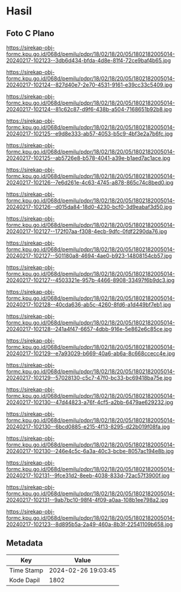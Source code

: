 # Hasil

## Foto C Plano

https://sirekap-obj-formc.kpu.go.id/068d/pemilu/pdpr/18/02/18/20/05/1802182005014-20240217-102123--3db6d434-bfda-4d8e-81f4-72ce9baf4b65.jpg

https://sirekap-obj-formc.kpu.go.id/068d/pemilu/pdpr/18/02/18/20/05/1802182005014-20240217-102124--827d40e7-2e70-4531-9161-e39cc33c5409.jpg

https://sirekap-obj-formc.kpu.go.id/068d/pemilu/pdpr/18/02/18/20/05/1802182005014-20240217-102124--81c62c87-d9f6-438b-a504-7168651b92b8.jpg

https://sirekap-obj-formc.kpu.go.id/068d/pemilu/pdpr/18/02/18/20/05/1802182005014-20240217-102125--e9d8e333-ab57-4053-b5c9-4bf3e2a7b6fc.jpg

https://sirekap-obj-formc.kpu.go.id/068d/pemilu/pdpr/18/02/18/20/05/1802182005014-20240217-102125--ab5726e8-b578-4041-a39e-b1aed7ac1ace.jpg

https://sirekap-obj-formc.kpu.go.id/068d/pemilu/pdpr/18/02/18/20/05/1802182005014-20240217-102126--7e6d261e-4c63-4745-a878-865c74c8bed0.jpg

https://sirekap-obj-formc.kpu.go.id/068d/pemilu/pdpr/18/02/18/20/05/1802182005014-20240217-102126--d015da84-18d0-4230-bcf0-3d9eabaf3d50.jpg

https://sirekap-obj-formc.kpu.go.id/068d/pemilu/pdpr/18/02/18/20/05/1802182005014-20240217-102127--172f07aa-f308-4ecb-9dfc-0fdf2290da76.jpg

https://sirekap-obj-formc.kpu.go.id/068d/pemilu/pdpr/18/02/18/20/05/1802182005014-20240217-102127--501180a8-4694-4ae0-b923-14808154cb57.jpg

https://sirekap-obj-formc.kpu.go.id/068d/pemilu/pdpr/18/02/18/20/05/1802182005014-20240217-102127--4503321e-957b-4466-8908-33497f6b9dc3.jpg

https://sirekap-obj-formc.kpu.go.id/068d/pemilu/pdpr/18/02/18/20/05/1802182005014-20240217-102128--40cda636-ab5c-4260-8fd6-a1d449bf7eb1.jpg

https://sirekap-obj-formc.kpu.go.id/068d/pemilu/pdpr/18/02/18/20/05/1802182005014-20240217-102128--241a4f47-6657-4dbb-916e-5e862e6c85ce.jpg

https://sirekap-obj-formc.kpu.go.id/068d/pemilu/pdpr/18/02/18/20/05/1802182005014-20240217-102129--e7a93029-b669-40a6-ab6a-8c668ccecc4e.jpg

https://sirekap-obj-formc.kpu.go.id/068d/pemilu/pdpr/18/02/18/20/05/1802182005014-20240217-102129--57028130-c5c7-47f0-bc33-bc69418ba75e.jpg

https://sirekap-obj-formc.kpu.go.id/068d/pemilu/pdpr/18/02/18/20/05/1802182005014-20240217-102130--47d44823-a76f-4cf5-a2bb-6479ae629232.jpg

https://sirekap-obj-formc.kpu.go.id/068d/pemilu/pdpr/18/02/18/20/05/1802182005014-20240217-102130--6bcd0885-e215-4f13-8295-d22b019f08fa.jpg

https://sirekap-obj-formc.kpu.go.id/068d/pemilu/pdpr/18/02/18/20/05/1802182005014-20240217-102130--246e4c5c-6a3a-40c3-bcbe-8057ac194e8b.jpg

https://sirekap-obj-formc.kpu.go.id/068d/pemilu/pdpr/18/02/18/20/05/1802182005014-20240217-102131--9fce31d2-8eeb-4038-833d-72ac57f3900f.jpg

https://sirekap-obj-formc.kpu.go.id/068d/pemilu/pdpr/18/02/18/20/05/1802182005014-20240217-102131--9ab7bc10-98f4-4f09-a0aa-108b1ee798a2.jpg

https://sirekap-obj-formc.kpu.go.id/068d/pemilu/pdpr/18/02/18/20/05/1802182005014-20240217-102123--8d895b5a-2a49-460a-8b3f-22541109b658.jpg


## Metadata

| Key        | Value               |
| ---------- | ------------------- |
| Time Stamp | 2024-02-26 19:03:45 |
| Kode Dapil | 1802                |



